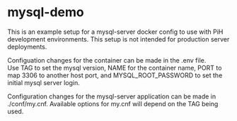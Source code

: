 # mysql-demo

This is an example setup for a mysql-server docker config to use with PiH development environments.  This setup is not intended for production server deployments.

Configuation changes for the container can be made in the .env file.  
Use TAG to set the mysql version, NAME for the container name, PORT to map 3306 to another host port, and MYSQL_ROOT_PASSWORD to set the initial mysql server login.

Configuration changes for the mysql-server application can be made in ./conf/my.cnf.
Available options for my.cnf will depend on the TAG being used.
